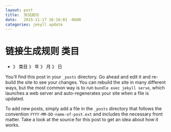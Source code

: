 ```yaml
---
layout: post
title:  测试成功
date:   2015-11-17 16:16:01 -0600
categories: jekyll update
---
```

# 链接生成规则 类目 
* 》 类目 》 年 》  月 》 日

You’ll find this post in your `_posts` directory. Go ahead and edit it and re-build the site to see your changes. You can rebuild the site in many different ways, but the most common way is to run `bundle exec jekyll serve`, which launches a web server and auto-regenerates your site when a file is updated.

To add new posts, simply add a file in the `_posts` directory that follows the convention `YYYY-MM-DD-name-of-post.ext` and includes the necessary front matter. Take a look at the source for this post to get an idea about how it works.